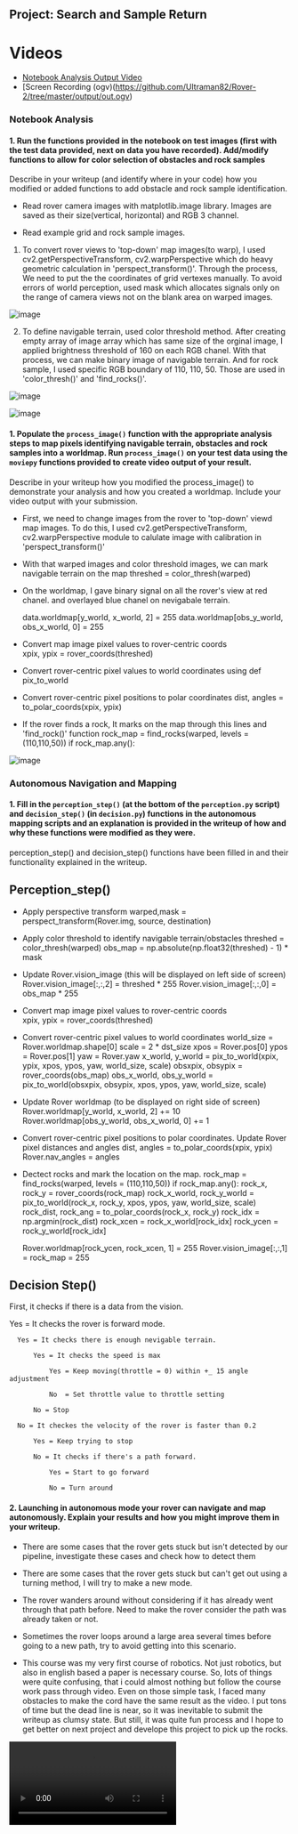 ## Project: Search and Sample Return

# Videos
- [Notebook Analysis Output Video](https://github.com/Ultraman82/Rover-2/tree/master/output/test_mapping.mp4)
- [Screen Recording (ogv)(https://github.com/Ultraman82/Rover-2/tree/master/output/out.ogv)


### Notebook Analysis
#### 1. Run the functions provided in the notebook on test images (first with the test data provided, next on data you have recorded). Add/modify functions to allow for color selection of obstacles and rock samples
Describe in your writeup (and identify where in your code) how you modified or added functions to add obstacle and rock sample identification.

 - Read rover camera images with matplotlib.image library.
  Images are saved as their size(vertical, horizontal) and RGB 3 channel.
  
 - Read example grid and rock sample images.

 1. To convert rover views to 'top-down' map images(to warp), I used cv2.getPerspectiveTransform, cv2.warpPerspective which do heavy geometric calculation in 'perspect_transform()'. Through the process, We need to put the the coordinates of grid vertexes manually.
 To avoid errors of world perception, used mask which allocates signals only on the range of camera views not on the blank area on warped images.

![image](output/warped_example.jpg)
 
 
 2. To define navigable terrain, used color threshold method. After creating empty array of image array which has same size of the orginal image, I applied brightness threshold of 160 on each RGB chanel. With that process, we can make binary image of navigable terrain. And for rock sample, I used specific RGB boundary of 110, 110, 50.
 Those are used in 'color_thresh()' and 'find_rocks()'.
 
 
 
 ![image](output/warped_threshed.jpg)
 
 
 ![image](output/rocks_threshed.png)
  

#### 1. Populate the `process_image()` function with the appropriate analysis steps to map pixels identifying navigable terrain, obstacles and rock samples into a worldmap.  Run `process_image()` on your test data using the `moviepy` functions provided to create video output of your result. 

Describe in your writeup how you modified the process_image() to demonstrate your analysis and how you created a worldmap. Include your video output with your submission.


- First, we need to change images from the rover to 'top-down' viewd map images. To do this, I used cv2.getPerspectiveTransform,  cv2.warpPerspective module to calulate image with calibration in 'perspect_transform()'

  
- With that warped images and color threshold images, we can mark navigable terrain on the map
threshed = color_thresh(warped)
  
- On the worldmap, I gave binary signal on all the rover's view at red chanel. and overlayed blue chanel on nevigabale terrain.
  
    data.worldmap[y_world, x_world, 2] = 255
    data.worldmap[obs_y_world, obs_x_world, 0] = 255
    
- Convert map image pixel values to rover-centric coords    
    xpix, ypix = rover_coords(threshed)
    
- Convert rover-centric pixel values to world coordinates using def pix_to_world

- Convert rover-centric pixel positions to polar coordinates 
    dist, angles = to_polar_coords(xpix, ypix)
    
 - If the rover finds a rock, It marks on the map through this lines and 'find_rock()' function
     rock_map = find_rocks(warped, levels = (110,110,50))
     if rock_map.any():
 
 ![image](output/processed.png)
  

### Autonomous Navigation and Mapping

#### 1. Fill in the `perception_step()` (at the bottom of the `perception.py` script) and `decision_step()` (in `decision.py`) functions in the autonomous mapping scripts and an explanation is provided in the writeup of how and why these functions were modified as they were.
perception_step() and decision_step() functions have been filled in and their functionality explained in the writeup.

## Perception_step()

 - Apply perspective transform 
    warped,mask = perspect_transform(Rover.img, source, destination)
 
 - Apply color threshold to identify navigable terrain/obstacles
    threshed = color_thresh(warped)
    obs_map = np.absolute(np.float32(threshed) - 1)  *  mask
    
 - Update Rover.vision_image (this will be displayed on left side of screen)
    Rover.vision_image[:,:,2] = threshed * 255
    Rover.vision_image[:,:,0] = obs_map * 255
    
 - Convert map image pixel values to rover-centric coords    
    xpix, ypix = rover_coords(threshed)
    
 - Convert rover-centric pixel values to world coordinates
    world_size = Rover.worldmap.shape[0]
    scale = 2 * dst_size
    xpos = Rover.pos[0]
    ypos = Rover.pos[1]
    yaw = Rover.yaw
    x_world, y_world = pix_to_world(xpix, ypix, xpos, ypos,
                                yaw, world_size, scale)
    obsxpix, obsypix = rover_coords(obs_map)
    obs_x_world, obs_y_world = pix_to_world(obsxpix, obsypix, xpos, ypos,
                                           yaw, world_size, scale)
                                           
 - Update Rover worldmap (to be displayed on right side of screen)         
    Rover.worldmap[y_world, x_world, 2] += 10
    Rover.worldmap[obs_y_world, obs_x_world, 0] += 1
    
 - Convert rover-centric pixel positions to polar coordinates.   Update Rover pixel distances and angles
    dist, angles = to_polar_coords(xpix, ypix)
    Rover.nav_angles = angles
    
 - Dectect rocks and mark the location on the map.
    rock_map = find_rocks(warped, levels = (110,110,50))
    if rock_map.any():
      rock_x, rock_y = rover_coords(rock_map)
      rock_x_world, rock_y_world = pix_to_world(rock_x, rock_y, xpos, ypos,
                                                yaw, world_size, scale)
      rock_dist, rock_ang = to_polar_coords(rock_x, rock_y)
      rock_idx = np.argmin(rock_dist)
      rock_xcen = rock_x_world[rock_idx]
      rock_ycen = rock_y_world[rock_idx]
      
      Rover.worldmap[rock_ycen, rock_xcen, 1] = 255
      Rover.vision_image[:,:,1] = rock_map = 255
      
## Decision Step()

 First, it checks if there is a data from the vision.
 
  Yes = It checks the rover is forward mode.
  
      Yes = It checks there is enough nevigable terrain.
      
          Yes = It checks the speed is max
          
              Yes = Keep moving(throttle = 0) within +_ 15 angle adjustment 
              
              No  = Set throttle value to throttle setting
              
          No = Stop
          
      No = It checkes the velocity of the rover is faster than 0.2
      
          Yes = Keep trying to stop
          
          No = It checks if there's a path forward.
          
              Yes = Start to go forward
              
              No = Turn around
              
#### 2. Launching in autonomous mode your rover can navigate and map autonomously.  Explain your results and how you might improve them in your writeup. 

- There are some cases that the rover gets stuck but isn't detected by our pipeline, investigate these cases and check how to detect them

- There are some cases that the rover gets stuck but can't get out using a turning method, I will try to make a new mode.

- The rover wanders around without considering if it has already went through that path before. Need to make the rover consider the path was already taken or not.

- Sometimes the rover loops around a large area several times before going to a new path, try to avoid getting into this scenario.

- This course was my very first course of robotics. Not just robotics, but also in english based a paper is necessary course.
 So, lots of things were quite confusing, that i could almost nothing but follow the course work pass through video. Even on those simple task, I faced many obstacles to make the cord have the same result as the video. I put tons of time but the dead line is near, so it was inevitable to submit the writeup as clumsy state. But still, it was quite fun process and I hope to get better on next project and develope this project to pick up the rocks.

![video](output/out.ogv)

